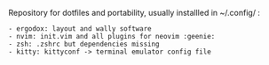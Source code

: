 Repository for dotfiles and portability, usually installled in ~/.config/ :

    - ergodox: layout and wally software
    - nvim: init.vim and all plugins for neovim :geenie:
    - zsh: .zshrc but dependencies missing 
    - kitty: kittyconf -> terminal emulator config file
